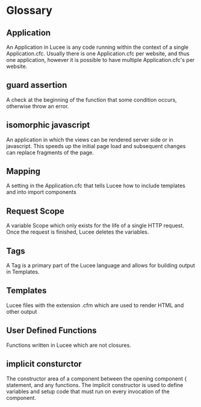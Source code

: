 # Glossary

## Application

An Application in Lucee is any code running within the context of a single Application.cfc. Usually there is one Application.cfc per website, and thus one application, however it is possible to have multiple Application.cfc's per website. 

## guard assertion

A check at the beginning of the function that some condition occurs, otherwise throw an error.

## isomorphic javascript

An application in which the views can be rendered server side or in javascript. This speeds up the initial page load and subsequent changes can replace fragments of the page.

## Mapping

A setting in the Application.cfc that tells Lucee how to include templates and into import components

## Request Scope

A variable Scope which only exists for the life of a single HTTP request. Once the request is finished, Lucee deletes the variables. 

## Tags

A Tag is a primary part of the Lucee language and allows for building output in Templates.

## Templates

Lucee files with the extension .cfm which are used to render HTML and other output

## User Defined Functions

Functions written in Lucee which are not closures. 

## implicit consturctor

The constructor area of a component between the opening component { statement, and any functions. The implicit constructor is used to define variables and setup code that must run on every invocation of the component.